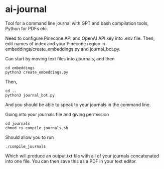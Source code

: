 # ai-journal
Tool for a command line journal with GPT and bash compilation tools, Python for PDFs etc.

Need to configure Pinecone API and OpenAI API key into .env file. Then, edit names of index and your Pinecone region in embeddings/create_embeddings.py and journal_bot.py.

Can start by moving text files into /journals, and then 
```
cd embeddings
python3 create_embeddings.py
```

Then, 
```
cd ..
python3 journal_bot.py
```

And you should be able to speak to your journals in the command line. 


Going into your journals file and giving permission
```
cd journals
chmod +x compile_journals.sh
```

Should allow you to run 

```
./compile_journals
```
Which will produce an output.txt file with all of your journals concatenated into one file. You can then save this as a PDF in your text editor.
